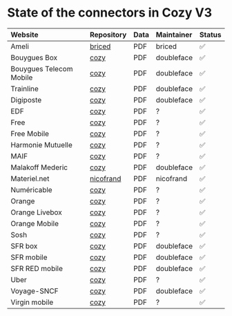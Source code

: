 State of the connectors in Cozy V3
==================================

| Website                 | Repository                                                                | Data | Maintainer  | Status             |
|:------------------------|:--------------------------------------------------------------------------|:-----|:------------|:-------------------|
| Ameli                   | [briced](https://github.com/briced/cozy-konnector-v3-ameli)               | PDF  | briced      | :white_check_mark: |
| Bouygues Box            | [cozy](https://github.com/cozy/cozy-konnector-bouyguesbox)                | PDF  | doubleface  | :white_check_mark: |
| Bouygues Telecom Mobile | [cozy](https://github.com/cozy/cozy-konnector-bouyguestelecom)            | PDF  | doubleface  | :white_check_mark: |
| Trainline               | [cozy](https://github.com/cozy/cozy-konnector-trainline)                  | PDF  | doubleface  | :white_check_mark: |
| Digiposte               | [cozy](https://github.com/cozy/cozy-konnector-digiposte)                  | PDF  | doubleface  | :white_check_mark: |
| EDF                     | [cozy](https://gitlab.cozycloud.cc/labs/cozy-konnector-edf)               | PDF  | ?           | :white_check_mark: |
| Free                    | [cozy](https://github.com/cozy/cozy-konnector-free)                       | PDF  | ?           | :white_check_mark: |
| Free Mobile             | [cozy](https://github.com/cozy/cozy-konnector-free-mobile)                | PDF  | ?           | :white_check_mark: |
| Harmonie Mutuelle       | [cozy](https://github.com/cozy/cozy-konnector-harmonie)                   | PDF  | ?           | :white_check_mark: |
| MAIF                    | [cozy](https://github.com/cozy/cozy-konnector-maif)                       | PDF  | ?           | :white_check_mark: |
| Malakoff Mederic        | [cozy](https://github.com/cozy/cozy-konnector-malakoffmederic)            | PDF  | doubleface  | :white_check_mark: |
| Materiel.net            | [nicofrand](https://github.com/nicofrand/cozy-konnector-materielnet)      | PDF  | nicofrand   | :white_check_mark: |
| Numéricable             | [cozy](https://github.com/cozy/cozy-konnector-numericable)                | PDF  | ?           | :white_check_mark: |
| Orange                  | [cozy](https://github.com/cozy/cozy-konnector-orange)                     | PDF  | ?           | :white_check_mark: |
| Orange Livebox          | [cozy](https://github.com/cozy/cozy-konnector-orangevod)                  | PDF  | ?           | :white_check_mark: |
| Orange Mobile           | [cozy](https://gitlab.cozycloud.cc/gjacquart/cozy-konnector-orangemobile) | PDF  | ?           | :white_check_mark: |
| Sosh                    | [cozy](https://github.com/cozy/cozy-konnector-sosh)                       | PDF  | ?           | :white_check_mark: |
| SFR box                 | [cozy](https://github.com/cozy/cozy-konnector-sfrbox)                     | PDF  | doubleface  | :white_check_mark: |
| SFR mobile              | [cozy](https://github.com/cozy/cozy-konnector-sfrmobile)                  | PDF  | doubleface  | :white_check_mark: |
| SFR RED mobile          | [cozy](https://github.com/cozy/cozy-konnector-redmobile)                  | PDF  | doubleface  | :white_check_mark: |
| Uber                    | [cozy](https://github.com/cozy/cozy-konnector-uber)                       | PDF  | ?           | :white_check_mark: |
| Voyage-SNCF             | [cozy](https://github.com/cozy/cozy-konnector-sncf)                       | PDF  | doubleface  | :white_check_mark: |
| Virgin mobile           | [cozy](https://github.com/cozy/cozy-konnector-virgin-mobile)              | PDF  | ?           | :white_check_mark: |
